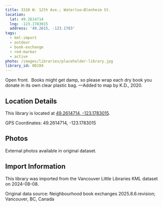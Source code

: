 ```yaml
---
title: 3310 W. 12th Ave.; Waterloo—Blenheim St.
location:
  lat: 49.2614714
  lng: -123.1783015
  address: '49.2615, -123.1783'
tags:
  - kml-import
  - outdoor
  - book-exchange
  - red-marker
  - active
photo: /images/libraries/placeholder-library.jpg
library_id: 00184
---
```

Open front.  Books might get damp, so please wrap each dry book you donate in its own clear plastic bag.
—Added to map by K.D., 2020.

## Location Details

This library is located at [49.2614714, -123.1783015](https://www.google.com/maps?q=49.2614714,-123.1783015).

GPS Coordinates: 49.2614714, -123.1783015

## Photos

External photos available in original dataset.

## Import Information

This library was imported from the Vancouver Little Libraries KML dataset on 2024-08-08.

Original data source: Neighbourhood book exchanges 2025.8.6.revision; Vancouver, BC, Canada
